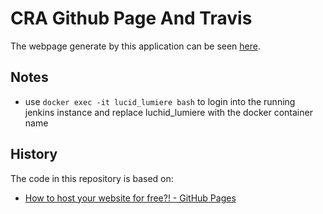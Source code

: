 # CRA Github Page And Travis

The webpage generate by this application can be seen
[here](https://carltonj2000.github.io/cra-ghpages/).

## Notes

- use `docker exec -it lucid_lumiere bash` to login into the running jenkins
  instance and replace luchid_lumiere with the docker container name

## History

The code in this repository is based on:

- [How to host your website for free?! - GitHub Pages](https://www.youtube.com/watch?v=GkXOyVnDrG0)
